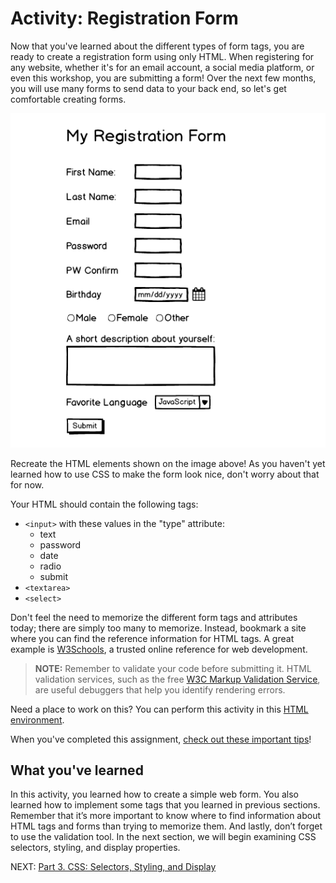 # Activity: Registration Form

Now that you've learned about the different types of form tags, you are ready to create a registration form using only HTML. When registering for any website, whether it's for an email account, a social media platform, or even this workshop, you are submitting a form! Over the next few months, you will use many forms to send data to your back end, so let's get comfortable creating forms.

![Registration Page](../images/registration.png)

Recreate the HTML elements shown on the image above! As you haven't yet learned how to use CSS to make the form look nice, don't worry about that for now.

Your HTML should contain the following tags:

- `<input>` with these values in the "type" attribute:
  - text
  - password
  - date
  - radio
  - submit
- `<textarea>`
- `<select>`

Don't feel the need to memorize the different form tags and attributes today; there are simply too many to memorize. Instead, bookmark a site where you can find the reference information for HTML tags. A great example is [W3Schools](https://www.w3schools.com/default.asp), a trusted online reference for web development.

> **NOTE:** Remember to validate your code before submitting it. HTML validation services, such as the free [W3C Markup Validation Service](https://validator.w3.org/), are useful debuggers that help you identify rendering errors.

Need a place to work on this? You can perform this activity in this [HTML environment](https://codepen.io/dannyooooo/pen/GRgdYME).

When you've completed this assignment, [check out these important tips](./tips_for_html.md)!

## What you've learned

In this activity, you learned how to create a simple web form. You also learned how to implement some tags that you learned in previous sections. Remember that it’s more important to know where to find information about HTML tags and forms than trying to memorize them. And lastly, don’t forget to use the validation tool. In the next section, we will begin examining CSS selectors, styling, and display properties.

NEXT: [Part 3. CSS: Selectors, Styling, and Display](../3_CSS_CSS3)
